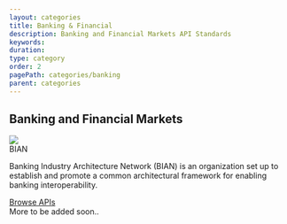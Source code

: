 ```yaml
---
layout: categories
title: Banking & Financial
description: Banking and Financial Markets API Standards
keywords: 
duration: 
type: category
order: 2
pagePath: categories/banking
parent: categories
---
```

<div class="grid-x grid-margin-x" data-equalizer>
  <div class="cell">
    <h2>Banking and Financial Markets</h2>
  </div>
  <div class="cell">
      <div class="card" data-equalizer-watch>
          <div class="card_content">
            <div class="grid-x">
              <div class="cell large-2 medium-3 small-12">
                <img class="standards-logo" src="{{ site.baseurl }}/dist/images/logos/bian_logo.svg" />
              </div>
              <div class="cell large-10 medium-9 small-12">
                <div class="card_title">BIAN</div>
                <p>Banking Industry Architecture Network  (BIAN) is an organization set up to establish and promote a common architectural framework for enabling banking interoperability.</p>
              </div>
            </div>
            <a href="{{ site.baseurl }}/{{ page.pagePath }}/bian" class="button">Browse APIs</a>
          </div>
      </div>
  </div>
  <div class="cell">
      <div class="card" data-equalizer-watch>
          <div class="card_content">
            <div class="grid-x">
              <div class="card_title no-margin">More to be added soon..</div>
            </div>
          </div>
      </div>
  </div>
</div>